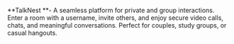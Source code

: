 **TalkNest **- A seamless platform for private and group interactions. Enter a room with a username, invite others, and enjoy secure video calls, chats, and meaningful conversations. Perfect for couples, study groups, or casual hangouts.
